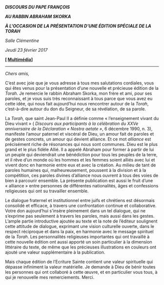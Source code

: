 ***DISCOURS DU PAPE FRANÇOIS***

***AU RABBIN ABRAHAM SKORKA***

***À L'OCCASION DE LA PRÉSENTATION D'UNE ÉDITION SPÉCIALE DE LA TORAH***

*Salle Clémentine*

*Jeudi 23 février 2017*

**[ [Multimédia](http://w2.vatican.va/content/francesco/fr/events/event.dir.html/content/vaticanevents/fr/2017/2/23/rabbino-abrahamskorka.html)]**

* * *

*Chers amis,*

C’est avec joie que je vous adresse à tous mes salutations cordiales, vous qui êtes venus pour la présentation d’une nouvelle et précieuse édition de la *Torah*. Je remercie le rabbin Abraham Skorka, mon frère et ami, pour ses paroles, et je vous suis très reconnaissant à tous parce que vous avez eu cette idée, qui nous fait aujourd’hui nous rencontrer autour de la *Torah*, c’est-à-dire autour du don du Seigneur, de sa révélation, de sa parole.

La *Torah,* que saint Jean-Paul II a définie comme « l’enseignement vivant du Dieu vivant » ( *Discours aux participants à la célébration du XXVe anniversaire de la Déclaration « Nostra aetate »*, 6 décembre 1990, n. 3), manifeste l’amour paternel et viscéral de Dieu, un amour fait de paroles et de gestes concrets, un amour qui devient alliance. Et ce mot *alliance* est précisément riche de résonances qui nous sont communes. Dieu est le plus grand et le plus fidèle Allié. Il a appelé Abraham pour former à partir de lui un peuple qui deviendrait une bénédiction pour tous les peuples de la terre, et il rêve d’un monde où les hommes et les femmes soient alliés avec lui et vivent donc en harmonie entre eux et avec la création. Au milieu de tant de paroles humaines qui, malheureusement, poussent à la division et à la compétition, ces paroles divines d’alliance nous ouvrent à tous des voies de bien à parcourir ensemble. La présente publication est aussi le fruit d’une « alliance » entre personnes de différentes nationalités, âges et confessions religieuses qui ont su travailler ensemble.

Le dialogue fraternel et institutionnel entre juifs et chrétiens est désormais consolidé et efficace, à travers une confrontation continue et collaborative. Votre don aujourd’hui s’insère pleinement dans un tel dialogue, qui ne s’exprime pas seulement à travers les paroles, mais aussi dans les gestes. L’ample partie introductive ajoutée au texte et la note de l’éditeur soulignent cette attitude de dialogue, exprimant une vision culturelle ouverte, dans le respect réciproque et dans la paix, en harmonie avec le message spirituel de la *Torah*. Les personnalités religieuses importantes qui ont travaillé à cette nouvelle édition ont aussi apporté un soin particulier à la dimension littéraire du texte, de même que les précieuses illustrations en couleurs ont ajouté une valeur supplémentaire à la publication.

Mais chaque édition de l’Ecriture Sainte contient une valeur spirituelle qui dépasse infiniment la valeur matérielle. Je demande à Dieu de bénir toutes les personnes qui ont collaboré à cette œuvre, et en particulier vous tous, à qui je renouvelle mes remerciements. Merci.